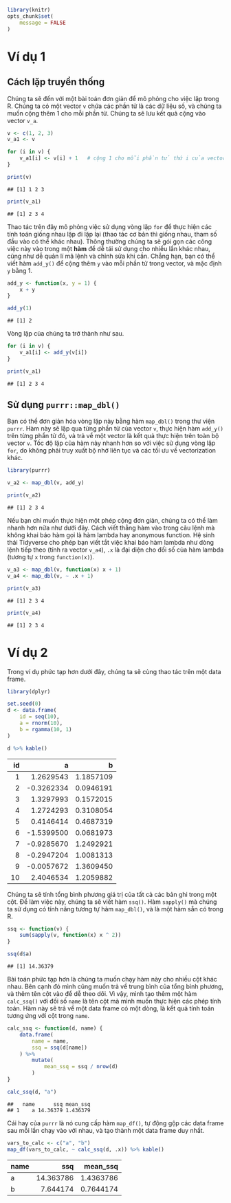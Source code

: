 ```r
library(knitr)
opts_chunk$set(
    message = FALSE
)
```

# Ví dụ 1

## Cách lặp truyền thống

Chúng ta sẽ đến với một bài toán đơn giản để mô phỏng cho việc lặp trong R. Chúng ta có một vector `v` chứa các phần tử là các dữ liệu số, và chúng ta muốn cộng thêm 1 cho mỗi phần tử. Chúng ta sẽ lưu kết quả cộng vào vector `v_a`.


```r
v <- c(1, 2, 3)
v_a1 <- v

for (i in v) {
    v_a1[i] <- v[i] + 1   # cộng 1 cho mỗi phần tử thứ i của vector v
}

print(v)
```

```
## [1] 1 2 3
```

```r
print(v_a1)
```

```
## [1] 2 3 4
```

Thao tác trên đây mô phỏng việc sử dụng vòng lặp `for` để thực hiện các tính toán giống nhau lặp đi lặp lại (thao tác cơ bản thì giống nhau, tham số đầu vào có thể khác nhau). Thông thường chúng ta sẽ gói gọn các công việc này vào trong một **hàm** để dễ tái sử dụng cho nhiều lần khác nhau, cũng như dễ quản lí mã lệnh và chỉnh sửa khi cần. Chẳng hạn, bạn có thể viết hàm `add_y()` để cộng thêm `y` vào mỗi phần tử trong vector, và mặc định `y` bằng 1.


```r
add_y <- function(x, y = 1) {
    x + y
}

add_y(1)
```

```
## [1] 2
```

Vòng lặp của chúng ta trở thành như sau.


```r
for (i in v) {
    v_a1[i] <- add_y(v[i])
}

print(v_a1)
```

```
## [1] 2 3 4
```

## Sử dụng `purrr::map_dbl()`

Bạn có thể đơn giản hóa vòng lặp này bằng hàm `map_dbl()` trong thư viện `purrr`. Hàm này sẽ lặp qua từng phần tử của vector `v`, thực hiện hàm `add_y()` trên từng phần tử đó, và trả về một vector là kết quả thực hiện trên toàn bộ vector `v`. Tốc độ lặp của hàm này nhanh hơn so với việc sử dụng vòng lặp `for`, do không phải truy xuất bộ nhớ liên tục và các tối ưu về vectorization khác.


```r
library(purrr)

v_a2 <- map_dbl(v, add_y)

print(v_a2)
```

```
## [1] 2 3 4
```

Nếu bạn chỉ muốn thực hiện một phép cộng đơn giản, chúng ta có thể làm nhanh hơn nữa như dưới đây. Cách viết thẳng hàm vào trong câu lệnh mà không khai báo hàm gọi là hàm lambda hay anonymous function. Hệ sinh thái Tidyverse cho phép bạn viết tắt việc khai báo hàm lambda như dòng lệnh tiếp theo (tính ra vector `v_a4`), `.x` là đại diện cho đối số của hàm lambda (tương tự `x` trong `function(x)`).


```r
v_a3 <- map_dbl(v, function(x) x + 1)
v_a4 <- map_dbl(v, ~ .x + 1)

print(v_a3)
```

```
## [1] 2 3 4
```

```r
print(v_a4)
```

```
## [1] 2 3 4
```


# Ví dụ 2

Trong ví dụ phức tạp hơn dưới đây, chúng ta sẽ cùng thao tác trên một data frame.


```r
library(dplyr)

set.seed(0)
d <- data.frame(
    id = seq(10),
    a = rnorm(10),
    b = rgamma(10, 1)
)

d %>% kable()
```



| id|          a|         b|
|--:|----------:|---------:|
|  1|  1.2629543| 1.1857109|
|  2| -0.3262334| 0.0946191|
|  3|  1.3297993| 0.1572015|
|  4|  1.2724293| 0.3108054|
|  5|  0.4146414| 0.4687319|
|  6| -1.5399500| 0.0681973|
|  7| -0.9285670| 1.2492921|
|  8| -0.2947204| 1.0081313|
|  9| -0.0057672| 1.3609450|
| 10|  2.4046534| 1.2059882|

Chúng ta sẽ tính tổng bình phương giá trị của tất cả các bản ghi trong một cột. Để làm việc này, chúng ta sẽ viết hàm `ssq()`. Hàm `sapply()` mà chúng ta sử dụng có tính năng tương tự hàm `map_dbl()`, và là một hàm sẵn có trong R.


```r
ssq <- function(v) {
    sum(sapply(v, function(x) x ^ 2))
}

ssq(d$a)
```

```
## [1] 14.36379
```

Bài toán phức tạp hơn là chúng ta muốn chạy hàm này cho nhiều cột khác nhau. Bên cạnh đó mình cũng muốn trả về trung bình của tổng bình phương, và thêm tên cột vào để dễ theo dõi. Vì vậy, mình tạo thêm một hàm `calc_ssq()` với đối số `name` là tên cột mà mình muốn thực hiện các phép tính toán. Hàm này sẽ trả về một data frame có một dòng, là kết quả tính toán tương ứng với cột trong `name`.


```r
calc_ssq <- function(d, name) {
    data.frame(
        name = name,
        ssq = ssq(d[name])
    ) %>%
        mutate(
            mean_ssq = ssq / nrow(d)
        )
}

calc_ssq(d, "a")
```

```
##   name      ssq mean_ssq
## 1    a 14.36379 1.436379
```

Cái hay của `purrr` là nó cung cấp hàm `map_df()`, tự động gộp các data frame sau mỗi lần chạy vào với nhau, và tạo thành một data frame duy nhất.


```r
vars_to_calc <- c("a", "b")
map_df(vars_to_calc, ~ calc_ssq(d, .x)) %>% kable()
```



|name |       ssq|  mean_ssq|
|:----|---------:|---------:|
|a    | 14.363786| 1.4363786|
|b    |  7.644174| 0.7644174|
